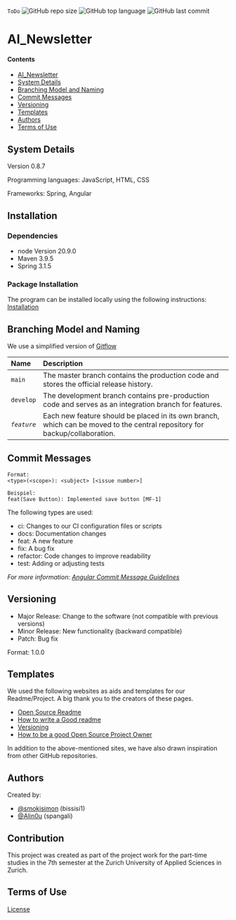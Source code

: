 `ToDo`
![GitHub repo size](https://img.shields.io/github/repo-size/Alin0u/AI_Newsletter)
![GitHub top language](https://img.shields.io/github/languages/top/Alin0u/AI_Newsletter)
![GitHub last commit](https://img.shields.io/github/last-commit/Alin0u/AI_Newsletter)

# AI_Newsletter

#### Contents

- [AI_Newsletter](#ai_newsletter)
- [System Details](#system-details)
- [Branching Model and Naming](#branching-model-and-naming)
- [Commit Messages](#commit-messages)
- [Versioning](#versioning)
- [Templates](#templates)
- [Authors](#authors)
- [Terms of Use](#terms-of-use)

## System Details

Version 0.8.7

Programming languages: JavaScript, HTML, CSS

Frameworks: Spring, Angular

## Installation

### Dependencies
- node Version 20.9.0
- Maven 3.9.5
- Spring 3.1.5

### Package Installation

The program can be installed locally using the following instructions:
[Installation](INSTRUCTIONS.md)

## Branching Model and Naming

We use a simplified version of [Gitflow](https://www.atlassian.com/git/tutorials/comparing-workflows/gitflow-workflow)

| Name        | Description                                                                                                 |
|:------------|:------------------------------------------------------------------------------------------------------------|
| `main`      | The master branch contains the production code and stores the official release history.                     |
| `develop`   | The development branch contains pre-production code and serves as an integration branch for features.        |
| _`feature`_ | Each new feature should be placed in its own branch, which can be moved to the central repository for backup/collaboration. |

## Commit Messages

```
Format:
<type>(<scope>): <subject> [<issue number>]

Beispiel:
feat(Save Button): Implemented save button [MF-1]
```


The following types are used:

* ci: Changes to our CI configuration files or scripts
* docs: Documentation changes
* feat: A new feature
* fix: A bug fix
* refactor: Code changes to improve readability
* test: Adding or adjusting tests

_For more information:
[Angular Commit Message Guidelines](https://www.conventionalcommits.org/en/v1.0.0/)_

## Versioning

* Major Release: Change to the software (not compatible with previous versions)
* Minor Release: New functionality (backward compatible)
* Patch: Bug fix

Format: 1.0.0

## Templates
We used the following websites as aids and templates for our Readme/Project. A big thank you to the creators of these pages.

- [Open Source Readme](https://github.com/cfpb/open-source-project-template/blob/main/README.md)
- [How to write a Good readme](https://bulldogjob.com/news/449-how-to-write-a-good-readme-for-your-github-project)
- [Versioning](https://semver.org/)
- [How to be a good Open Source Project Owner](https://www.freecodecamp.org/news/ultimate-owners-guide-to-open-source/)

In addition to the above-mentioned sites, we have also drawn inspiration from other GitHub repositories.

## Authors
Created by:
- [@smokisimon](https://github.com/smokisimon) (bissisi1)
- [@Alin0u](https://www.github.com/alin0u) (spangali)

## Contribution
This project was created as part of the project work for the part-time studies in the 7th semester at the Zurich University of Applied Sciences in Zurich.

## Terms of Use
[License](LICENSE)
